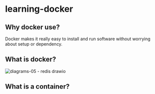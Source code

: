 # learning-docker

## Why docker use?
 
 Docker makes it really easy to install and run software without worrying about setup or dependency.
 
 ## What is docker?
 
 ![diagrams-05 - redis drawio](https://user-images.githubusercontent.com/9657488/148493800-6800f1ca-23ed-4796-8cb9-a37e4bc7d6e7.png)
 
 ## What is a container?

